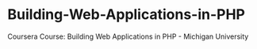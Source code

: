 # Building-Web-Applications-in-PHP
Coursera Course: Building Web Applications in PHP - Michigan University
